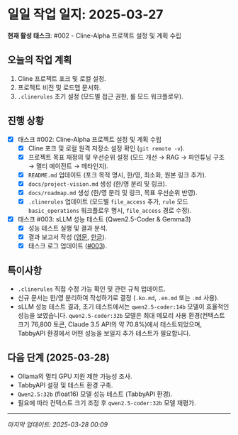 # 일일 작업 일지: 2025-03-27

**현재 활성 태스크**: #002 - Cline-Alpha 프로젝트 설정 및 계획 수립

## 오늘의 작업 계획
1.  Cline 프로젝트 포크 및 로컬 설정.
2.  프로젝트 비전 및 로드맵 문서화.
3.  `.clinerules` 초기 설정 (모드별 접근 권한, 룰 모드 워크플로우).

## 진행 상황
- [X] 태스크 #002: Cline-Alpha 프로젝트 설정 및 계획 수립
  - [X] Cline 포크 및 로컬 원격 저장소 설정 확인 (`git remote -v`).
  - [X] 프로젝트 목표 재정의 및 우선순위 설정 (모드 개선 → RAG → 파인튜닝 구조 → 멀티 에이전트 → 메타인지).
  - [X] `README.md` 업데이트 (포크 목적 명시, 한/영, 최소화, 원본 링크 추가).
  - [X] `docs/project-vision.md` 생성 (한/영 분리 및 링크).
  - [X] `docs/roadmap.md` 생성 (한/영 분리 및 링크, 목표 우선순위 반영).
  - [X] `.clinerules` 업데이트 (모드별 `file_access` 추가, `rule` 모드 `basic_operations` 워크플로우 명시, `file_access` 경로 수정).
- [X] 태스크 #003: sLLM 성능 테스트 (Qwen2.5-Coder & Gemma3)
  - [X] 성능 테스트 실행 및 결과 분석.
  - [X] 결과 보고서 작성 ([영문](/scripts/sllm_test/experiment_results/performance_report_20250327_203217.md), [한글](/scripts/sllm_test/experiment_results/performance_report_20250327_203217.ko.md)).
  - [X] 태스크 로그 업데이트 ([#003](/docs/work-logs/luke-and-alpha/tasks/003-sllm-performance-test.md)).

## 특이사항
-   `.clinerules` 직접 수정 가능 확인 및 관련 규칙 업데이트.
-   신규 문서는 한/영 분리하여 작성하기로 결정 (`.ko.md`, `.en.md` 또는 `.md` 사용).
-   sLLM 성능 테스트 결과, 초기 테스트에서는 `qwen2.5-coder:14b` 모델이 효율적인 성능을 보였습니다. `qwen2.5-coder:32b` 모델은 최대 메모리 사용 환경(컨텍스트 크기 76,800 토큰, Claude 3.5 API의 약 70.8%)에서 테스트되었으며, TabbyAPI 환경에서 어떤 성능을 보일지 추가 테스트가 필요합니다.

## 다음 단계 (2025-03-28)
- Ollama의 멀티 GPU 지원 제한 가능성 조사.
- TabbyAPI 설정 및 테스트 환경 구축.
- `Qwen2.5:32b` (float16) 모델 성능 테스트 (TabbyAPI 환경).
- 필요에 따라 컨텍스트 크기 조정 후 `qwen2.5-coder:32b` 모델 재평가.

---
*마지막 업데이트: 2025-03-28 00:09*
